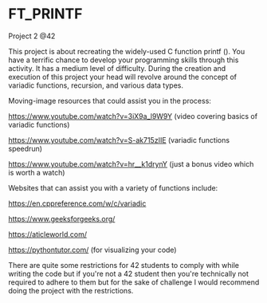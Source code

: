 # FT_PRINTF
Project 2 @42

This project is about recreating the widely-used C function printf ().
You have a terrific chance to develop your programming skills through this activity. It has a medium level of difficulty.
During the creation and execution of this project your head will revolve around the concept of variadic functions, recursion, and various data types.

Moving-image resources that could assist you in the process:

https://www.youtube.com/watch?v=3iX9a_l9W9Y (video covering basics of variadic functions)

https://www.youtube.com/watch?v=S-ak715zIIE (variadic functions speedrun)

https://www.youtube.com/watch?v=hr__k1drynY (just a bonus video which is worth a watch)

Websites that can assist you with a variety of functions include:

https://en.cppreference.com/w/c/variadic

https://www.geeksforgeeks.org/

https://aticleworld.com/

https://pythontutor.com/ (for visualizing your code)

There are quite some restrictions for 42 students to comply with while writing the code but if you're not a 42 student then you're technically not required to adhere to them but for the sake of challenge I would recommend doing the project with the restrictions.
